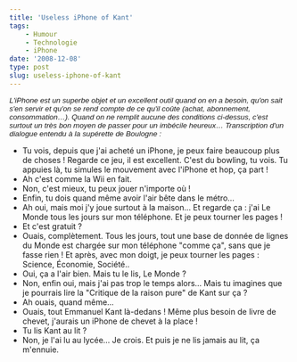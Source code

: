 ```yaml
---
title: 'Useless iPhone of Kant'
tags:
    - Humour
    - Technologie
    - iPhone
date: '2008-12-08'
type: post
slug: useless-iphone-of-kant
---
```


<span style="font-size: 10pt;font-weight: normal;font-family: Arial">_L'iPhone est un superbe objet et un excellent outil quand on en a besoin, qu'on sait s'en servir et qu'on se rend compte de ce qu'il coûte (achat, abonnement, consommation…). Quand on ne remplit aucune des conditions ci-dessus, c'est surtout un très bon moyen de passer pour un imbécile heureux… Transcription d'un dialogue entendu à la supérette de Boulogne&nbsp;:_</span>

* Tu vois, depuis que j'ai acheté un iPhone, je peux faire beaucoup plus de choses&nbsp;! Regarde ce jeu, il est excellent. C'est du bowling, tu vois. Tu appuies là, tu simules le mouvement avec l'iPhone et hop, ça part&nbsp;!
* Ah c'est comme la Wii en fait.
* Non, c'est mieux, tu peux jouer n'importe où&nbsp;!
* Enfin, tu dois quand même avoir l'air bête dans le métro…
* Ah oui, mais moi j'y joue surtout à la maison… Et regarde ça&nbsp;: j'ai Le Monde tous les jours sur mon téléphone. Et je peux tourner les pages&nbsp;!
* Et c'est gratuit&nbsp;?
* Ouais, complètement. Tous les jours, tout une base de donnée de lignes du Monde est chargée sur mon téléphone "comme ça", sans que je fasse rien&nbsp;! Et après, avec mon doigt, je peux tourner les pages&nbsp;: Science, Économie, Société..
* Oui, ça a l'air bien. Mais tu le lis, Le Monde&nbsp;?
* Non, enfin oui, mais j'ai pas trop le temps alors… Mais tu imagines que je pourrais lire la "Critique de la raison pure" de Kant sur ça&nbsp;?
* Ah ouais, quand même…
* Ouais, tout Emmanuel Kant là-dedans&nbsp;! Même plus besoin de livre de chevet, j'aurais un iPhone de chevet à la place&nbsp;!
* Tu lis Kant au lit&nbsp;?
* Non, je l'ai lu au lycée… Je crois. Et puis je ne lis jamais au lit, ça m'ennuie.
